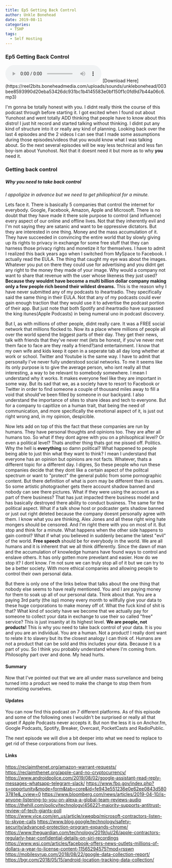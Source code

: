 ```yaml
---
title: Ep5 Getting Back Control
author: Unkle Bonehead
date: 2019-08-11
categories:
  - TSHP
tags: 
  - Self Hosting
---
```

### Ep5 Getting Back Control
 
 <audio controls>
    <source src="https://reel2bits.boneheadmedia.com/uploads/sounds/unklebonehead/003bee8593990d20eba53426dc931bc1b4145583e0bf150f1c0fd9d7b44a06c6.mp3">
    </audio>
[Download Here](https://reel2bits.boneheadmedia.com/uploads/sounds/unklebonehead/003bee8593990d20eba53426dc931bc1b4145583e0bf150f1c0fd9d7b44a06c6.mp3)

I'm gonna be totally honest with you. I didnt really think the course of this podcast through before starting it. I got excited when I found out about Yunohost and went totally ADD thinking that people have to know about this distro!
I just hit record and started talking without thinking. I didnt put any kind of structure into it or really any kind of planning. Looking back over the last 4 episodes and the 2 videos I can see that I made some assumptions during those episodes/videos that you would know what I was talking about. So the next several episodes will be way less technical and less fan boy-ism about Yunohost. Not that it doesnt need it but more as to why **you** need it.


### Getting back control
##### Why you need to take back control
*I appoligize in advance but we need to get philiophical for a minute.*

Lets face it. There is basically 5 companies that control the internet for everybody. Google, Facebook, Amazon, Apple and Microsoft. There is no doubt that they have made it there sole purpose to control (and influence) every aspect of our online and offline lives. Not that they inherently evil and I'm not saying they are satanic and want to be oppressive dictators. But they are interested in one thing. Money and the mass accumulation of it. They have succeeded in convincing the entire world that by slowly giving up its rights to privacy in exchange for some free stuff that they can harness those privacy rights and monetize it for themselves. 
I have to admit I realized this back years ago when I switched from MySpace to Facebook. I actually read the EULA. The thing that caught my eye was about the images. Whatever you put on there they could use for advertising and you didnt get any right to the money they made of your image. Why would a company not want to share that revenue with the user whose likeness they just used? **Because they wouldnt have become a multi billion dollar company making only a few people rich beond their wildest dreams.** This is the reason why I have never submitted any of my podcasts to iheartradio. They specifically said the same thing in their EULA. Not that any of my podcasts could ever gain enough traction that they would use it to advertise the podcast portion of their app. But just note that both Spotify and iheartradio have surpassed the king itunes(Apple Podcasts) in being numeral uno in podcast discovery. 

But I, as with millions of other people, didnt really care. It was a FREE social network that millions flocked to. Now its a place where millions of people all over the world spend the biggest parts of their day. They get their news, talk with friends that they've never met (lets be honest, if you've never met them face to face are they really a friend?)and entertainment. I know that my own wife and kids keep it open in a seperate tab all day long whether at work or school. Twitter and Youtube is the same way. I have to admit that personally I've never fully understood social networks. To me it seems like its only purpose is to give the average person, who isnt really all that interesting, a way to be relevant to somebody somewhere. I mean I understand why it works. It makes everyone feel like they are important in some way. But its sad that we, as a society have to resort to Facebook or Twitter in order to find someone a couple of thousand miles away to fill a void that should've been filled by someone in our backyard. I also understand the importance of sites to share ideas and tech to everyone. But for a company to capitlize on a human trait, that being the need of communication, and more specifically the emotional aspect of it, is just out right wrong and, in my opinion, despicible. 

Now lets add on top of this the fact that these companies are run by humans. They have personal thoughts and opinions too. They are after all humans too. So what if they dont agree with you on a philsophical level? Or even a political level? Thats another thing thats got me pissed off. Politics. Why the hell is **everything** so damn political? What happened to people being able to just thin what they want to think? I mean I understand that everyone has an opinion but opinions are not facts. Whatever, thats a different topic for a different day. 
I digres, So these people who run these companies decide that they dont like a certain aspect of the politcal spectrum or want to "protect" the general public from some pornographic content. But there definition of what is porn may be different than its users. So some artistic photograoher gets there account shadow banned and nobody can see there pictures. What if they were using the account as a part of there business? That has just impacted there business model and has basically destroyed there ability to conduct business. The same for the political aspect. What if a talk show host or podcaster gets shadow banned or just out right deleted because the company doesnt personally agree with them. I know what you are thinking, Alex Jones and all these right wing hate mongers should be censored. And I'm right there with you on most of it. But stop and think for a minute. What happens when the other side happens to gain control? What if what you believed in suddenly became the latest "evil" of the world. **Free speech** should be for everybody in the world. We are all humans and it is inherent that we all think differently. Since the dawn of man and the accumulation of knowledge humans have found ways to control and enslave others. It has only gotten more prevelant and easier. How do we stop it? I dont know. I'm not sure we can truly stop all of it but we can try to be a better society. With more ethical companies and allowing people to control their own personal data.

But there is only one of the links below that talks about the one thing that nobody else seems to have really mentioned. You and I are paying money for them to soak up all of our personal data. Think about that. You are a paying  3rd party (the isp) money every month to willfully give your data to these huge corporations to make money off of. What the fuck kind of shit is that? 
What kind of society have we become that we actually pay for someone to collect your data in exchange to use their so called "free" service? This is just insanity at its highest level. **We are people, not products!**
This is why you need to take back control of your data. It is you and you are an individual. You are a human. Not a product! I really dont want to relate it to slavery but its the closest analogy I can think of. Humans are not a product that can be sold and this includes your data. Because it is a part of you.
So I think you probably understand where I'm coming from. Philosophy part over and done. My head hurts. 

#### Summary
Now that I've pointed out that we are all under mass surveilance and being turned into a product we need to make the change to stop them from monetizing ourselves. 

#### Updates
You can now find this podcast on 7 different platforms. As of this episode and some of the following ones I wouldn't be surprised or really all that upset if Apple Podcasts never accepts it. But non the less it is on Anchor.fm, Google Podcasts, Spotify, Breaker, Overcast, PocketCasts and RadioPublic. 

The next episode we will dive a bit deeper into what we need to replace to get rid of these corporations from our lives.

#### Links
https://reclaimthenet.org/amazon-warrant-requests/
https://reclaimthenet.org/apple-card-no-cryptocurrency/
https://www.androidpolice.com/2019/08/02/google-assistant-read-reply-messages-whatsapp-telegram-slack/
https://www.fbo.gov/index.php?s=opportunity&mode=form&tab=core&id=fe943e551236e0e62ee0843d5803781e&_cview=0
https://www.bloomberg.com/news/articles/2019-04-10/is-anyone-listening-to-you-on-alexa-a-global-team-reviews-audio
https://thehill.com/policy/technology/456221-majority-supports-antitrust-review-of-tech-giants-poll
https://www.vice.com/en_us/article/xweqbq/microsoft-contractors-listen-to-skype-calls
https://www.blog.google/technology/safety-security/advanced-protection-program-expands-chrome/
https://www.theguardian.com/technology/2019/jul/26/apple-contractors-regularly-hear-confidential-details-on-siri-recordings
https://www.wsj.com/articles/facebook-offers-news-outlets-millions-of-dollars-a-year-to-license-content-11565294575?mod=rsswn
https://mobilesyrup.com/2018/08/22/google-data-collection-report/
https://bgr.com/2018/05/15/android-location-tracking-data-collection/

